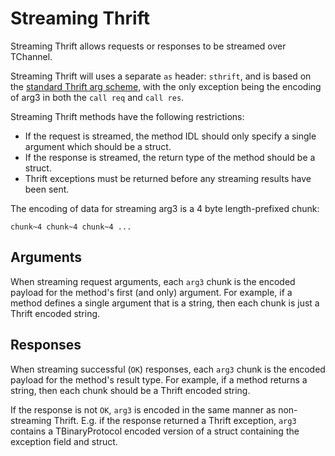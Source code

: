 Streaming Thrift
================

Streaming Thrift allows requests or responses to be streamed over TChannel.

Streaming Thrift will uses a separate `as` header: `sthrift`, and is based
on the [standard Thrift arg scheme](thrift.md), with the only exception being
 the encoding of arg3 in both the `call req` and `call res`.

 Streaming Thrift methods have the following restrictions:
  * If the request is streamed, the method IDL should only specify a single
    argument which should be a struct.
  * If the response is streamed, the return type of the method should be a
    struct.
  * Thrift exceptions must be returned before any streaming results have been
    sent.

The encoding of data for streaming arg3 is a 4 byte length-prefixed chunk:
```
chunk~4 chunk~4 chunk~4 ...
```

Arguments
---------
When streaming request arguments, each `arg3` chunk is the encoded payload for
the method's first (and only) argument.
For example, if a method defines a single argument that is a string, then
each chunk is just a Thrift encoded string.


Responses
---------
When streaming successful (`OK`) responses, each `arg3` chunk is the encoded
payload for the method's result type.
For example, if a method returns a string, then each chunk should be a
Thrift encoded string.

If the response is not `OK`, `arg3` is encoded in the same manner as
non-streaming Thrift. E.g. if the response returned a Thrift exception, `arg3`
contains a TBinaryProtocol encoded version of a struct containing the exception
field and struct.
